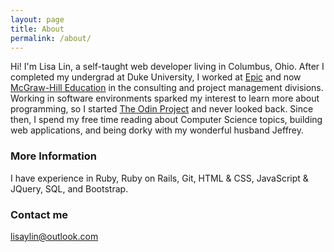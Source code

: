 ```yaml
---
layout: page
title: About
permalink: /about/
---
```


Hi! I'm Lisa Lin, a self-taught web developer living in Columbus, Ohio. After I completed my undergrad at Duke University, I worked at [Epic](http://careers.epic.com/) and now [McGraw-Hill Education](http://www.mheducation.com/) in the consulting and project management divisions. Working in software environments sparked my interest to learn more about programming, so I started [The Odin Project](http://theodinproject.com) and never looked back. Since then, I spend my free time reading about Computer Science topics, building web applications, and being dorky with my wonderful husband Jeffrey.

### More Information

I have experience in Ruby, Ruby on Rails, Git, HTML & CSS, JavaScript & JQuery, SQL, and Bootstrap.

### Contact me

[lisaylin@outlook.com](mailto:lisaylin@outlook.com)